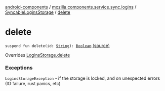 [android-components](../../index.md) / [mozilla.components.service.sync.logins](../index.md) / [SyncableLoginsStorage](index.md) / [delete](./delete.md)

# delete

`suspend fun delete(id: `[`String`](https://kotlinlang.org/api/latest/jvm/stdlib/kotlin/-string/index.html)`): `[`Boolean`](https://kotlinlang.org/api/latest/jvm/stdlib/kotlin/-boolean/index.html) [(source)](https://github.com/mozilla-mobile/android-components/blob/master/components/service/sync-logins/src/main/java/mozilla/components/service/sync/logins/SyncableLoginsStorage.kt#L157)

Overrides [LoginsStorage.delete](../../mozilla.components.concept.storage/-logins-storage/delete.md)

### Exceptions

`LoginsStorageException` - if the storage is locked, and on unexpected
    errors (IO failure, rust panics, etc)